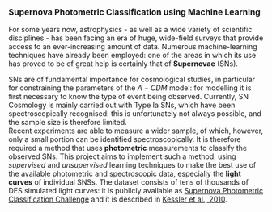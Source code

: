 ### Supernova Photometric Classification using Machine Learning

For some years now, astrophysics - as well as a wide variety of scientific disciplines - has been facing an era of huge, wide-field surveys that provide access to an ever-increasing amount of data. 
Numerous machine-learning techniques have already been employed: one of the areas in which its use has proved to be of great help is certainly that of __Supernovae__ (SNs).

SNs are of fundamental importance for cosmological studies, in particular for constraining the parameters of the $\Lambda-CDM$ model: for modelling it is first necessary to know the type of event being observed. 
Currently, SN Cosmology is mainly carried out with Type Ia SNs, which have been spectroscopically recognised: this is unfortunately not always possible, and the sample size is therefore limited.\
Recent experiments are able to measure a wider sample, of which, however, only a small portion can be identified spectroscopically. It is therefore required a method that uses __photometric__ measurements to classify the observed SNs.
This project aims to implement such a method, using *supervised* and *unsupervised* learning techniques to make the best use of the available photometric and spectroscopic data, especially the __light curves__ of individual SNSs. 
The dataset consists of tens of thousands of DES simulated light curves: it is publicly available as [Supernova Photometric Classification Challenge](https://www.hep.anl.gov/SNchallenge/) and it is described in [Kessler et al., 2010](https://arxiv.org/abs/1001.5210).
